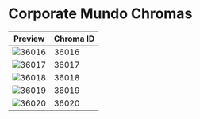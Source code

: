 # Corporate Mundo Chromas

| Preview | Chroma ID |
|---------|-----------|
| ![36016](https://raw.communitydragon.org/latest/plugins/rcp-be-lol-game-data/global/default/v1/champion-chroma-images/36/36016.png) | 36016 |
| ![36017](https://raw.communitydragon.org/latest/plugins/rcp-be-lol-game-data/global/default/v1/champion-chroma-images/36/36017.png) | 36017 |
| ![36018](https://raw.communitydragon.org/latest/plugins/rcp-be-lol-game-data/global/default/v1/champion-chroma-images/36/36018.png) | 36018 |
| ![36019](https://raw.communitydragon.org/latest/plugins/rcp-be-lol-game-data/global/default/v1/champion-chroma-images/36/36019.png) | 36019 |
| ![36020](https://raw.communitydragon.org/latest/plugins/rcp-be-lol-game-data/global/default/v1/champion-chroma-images/36/36020.png) | 36020 |